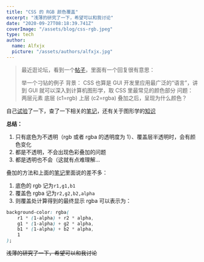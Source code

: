 ```yaml
---
title: "CSS 的 RGB 颜色覆盖"
excerpt: "浅薄的研究了一下，希望可以和我讨论"
date: "2020-09-27T08:18:39.741Z"
coverImage: "/assets/blog/css-rgb.jpeg"
type: tech
author:
  name: Alfxjx
  picture: "/assets/authors/alfxjx.jpg"
---
```



> 最近逛论坛，看到一个[帖子](https://www.v2ex.com/t/653679#reply73)，里面有一个回复很有意思：
>
> 举一个刁钻的例子
> 背景：
> CSS 也算是 GUI 开发里应用最广泛的“语言”，讲到 GUI 就可以深入到计算机图形学，取 CSS 里最常见的颜色部分
> 问题：
> 两层元素 底层 (c1=rgb) 上层 (c2=rgba) 叠加之后，呈现为什么颜色？

自己[试验](https://codepen.io/alfxjx/pen/KKpevpQ)了一下，查了一下相关的[笔记](https://www.cnblogs.com/xiyanhuakai/p/20200102_1625.html)，还有关于图形学的[知识](https://www.jianshu.com/p/6d9a3f39bb53)

**总结：**

1. 只有底色为不透明（rgb 或者 rgba 的透明度为 1）、覆盖层半透明时，会有颜色变化
2. 都是不透明，不会出现色彩叠加的问题
3. 都是透明也不会（这就有点难理解...

叠加的方法和上面的[笔记](https://www.cnblogs.com/xiyanhuakai/p/20200102_1625.html)里面说的差不多：

1. 底色的 rgb 记为`r1,g1,b1`
2. 覆盖色 rgba 记为`r2,g2,b2,alpha`
3. 则覆盖处计算得到的最终显示 rgba 可以表示为：

```css
background-color: rgba(
	r1 * (1-alpha) + r2 * alpha,
	g1 * (1-alpha) + g2 * alpha,
	b1 * (1-alpha) + b2 * alpha,
	1
);
```

~~浅薄的研究了一下，希望可以和我讨论~~
